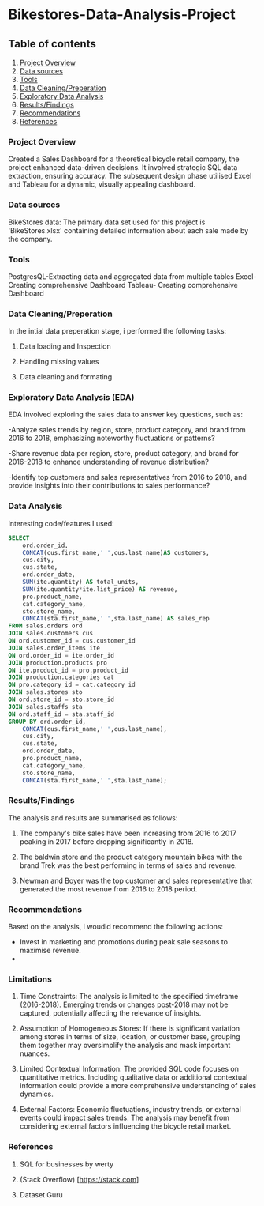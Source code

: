 # Bikestores-Data-Analysis-Project

## Table of contents
1. [Project Overview](Project-Overview)
2. [Data sources](Data-sources)
3. [Tools](Tools)
4. [Data Cleaning/Preperation](Data-Cleaning/Preperation)
5. [Exploratory Data Analysis](Exploratory-Data-Analysis)
6. [Results/Findings](Results/Findings)
7. [Recommendations](Recommendations)
8. [References](References)
   
### Project Overview 
Created a Sales Dashboard for a theoretical bicycle retail company, the project enhanced data-driven decisions. It involved strategic SQL data extraction, ensuring accuracy. The subsequent design phase utilised Excel and Tableau for a dynamic, visually appealing dashboard.
### Data sources
BikeStores data: The primary data set used for this project is 'BikeStores.xlsx' containing detailed information about each sale made by the company.
### Tools
PostgresQL-Extracting data and aggregated data from multiple tables
Excel- Creating comprehensive Dashboard
Tableau- Creating comprehensive Dashboard
### Data Cleaning/Preperation
In the intial data preperation stage, i performed the following tasks:

1. Data loading and Inspection

2. Handling missing values

3. Data cleaning and formating

### Exploratory Data Analysis (EDA)
EDA involved exploring the sales data to answer key questions, such as:

-Analyze sales trends by region, store, product category, and brand from 2016 to 2018, emphasizing noteworthy fluctuations or patterns?

-Share revenue data per region, store, product category, and brand for 2016-2018 to enhance understanding of revenue distribution?

-Identify top customers and sales representatives from 2016 to 2018, and provide insights into their contributions to sales performance?

### Data Analysis
Interesting code/features I used: 

```sql
SELECT
	ord.order_id,
	CONCAT(cus.first_name,' ',cus.last_name)AS customers,
	cus.city,
	cus.state,
	ord.order_date,
	SUM(ite.quantity) AS total_units,
	SUM(ite.quantity*ite.list_price) AS revenue,
	pro.product_name, 
	cat.category_name,
	sto.store_name,
	CONCAT(sta.first_name,' ',sta.last_name) AS sales_rep
FROM sales.orders ord
JOIN sales.customers cus
ON ord.customer_id = cus.customer_id
JOIN sales.order_items ite
ON ord.order_id = ite.order_id
JOIN production.products pro
ON ite.product_id = pro.product_id
JOIN production.categories cat
ON pro.category_id = cat.category_id
JOIN sales.stores sto
ON ord.store_id = sto.store_id
JOIN sales.staffs sta
ON ord.staff_id = sta.staff_id
GROUP BY ord.order_id,
	CONCAT(cus.first_name,' ',cus.last_name),
	cus.city,
	cus.state,
	ord.order_date,
	pro.product_name,
	cat.category_name,
	sto.store_name,
	CONCAT(sta.first_name,' ',sta.last_name);
```
### Results/Findings
The analysis and results are summarised as follows:
1. The company's bike sales have been increasing from 2016 to 2017 peaking in 2017 before dropping significantly in 2018.

2. The baldwin store and the product category mountain bikes with the brand Trek was the best performing in terms of sales and revenue.

3. Newman and Boyer was the top customer and sales representative that generated the most revenue from 2016 to 2018 period.

### Recommendations
Based on the analysis, I woudld recommend the following actions:

- Invest in marketing and promotions during peak sale seasons to maximise revenue.
- 

### Limitations

1.	Time Constraints:
The analysis is limited to the specified timeframe (2016-2018). Emerging trends or changes post-2018 may not be captured, potentially affecting the relevance of insights.

2.	Assumption of Homogeneous Stores:
	If there is significant variation among stores in terms of size, location, or customer base, grouping them together may oversimplify the analysis and mask important nuances.

3.	Limited Contextual Information:
The provided SQL code focuses on quantitative metrics. Including qualitative data or additional contextual information could provide a more comprehensive understanding of sales dynamics.

4.	External Factors:
Economic fluctuations, industry trends, or external events could impact sales trends. The analysis may benefit from considering external factors influencing the bicycle retail market.

### References
1. SQL for businesses by werty

2. (Stack Overflow) [https://stack.com]

3. Dataset Guru




